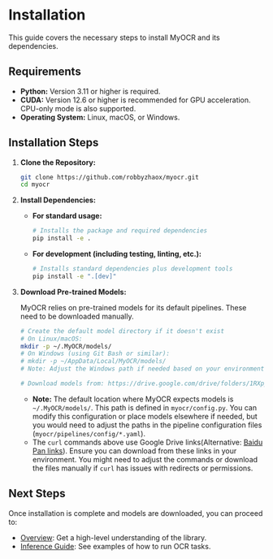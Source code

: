# Installation

This guide covers the necessary steps to install MyOCR and its dependencies.

## Requirements

*   **Python:** Version 3.11 or higher is required.
*   **CUDA:** Version 12.6 or higher is recommended for GPU acceleration. CPU-only mode is also supported.
*   **Operating System:** Linux, macOS, or Windows.

## Installation Steps

1.  **Clone the Repository:**

    ```bash
    git clone https://github.com/robbyzhaox/myocr.git
    cd myocr
    ```

2.  **Install Dependencies:**

    *   **For standard usage:**
        ```bash
        # Installs the package and required dependencies
        pip install -e .
        ```
    *   **For development (including testing, linting, etc.):**
        ```bash
        # Installs standard dependencies plus development tools
        pip install -e ".[dev]"
        ```

3.  **Download Pre-trained Models:**

    MyOCR relies on pre-trained models for its default pipelines. These need to be downloaded manually.

    ```bash
    # Create the default model directory if it doesn't exist
    # On Linux/macOS:
    mkdir -p ~/.MyOCR/models/
    # On Windows (using Git Bash or similar):
    # mkdir -p ~/AppData/Local/MyOCR/models/
    # Note: Adjust the Windows path if needed based on your environment.

    # Download models from: https://drive.google.com/drive/folders/1RXppgx4XA_pBX9Ll4HFgWyhECh5JtHnY
    
    ```

    *   **Note:** The default location where MyOCR expects models is `~/.MyOCR/models/`. This path is defined in `myocr/config.py`. You can modify this configuration or place models elsewhere if needed, but you would need to adjust the paths in the pipeline configuration files (`myocr/pipelines/config/*.yaml`).
    *   The `curl` commands above use Google Drive links(Alternative: [Baidu Pan links](https://pan.baidu.com/s/122p9zqepWfbEmZPKqkzGBA?pwd=yq6j)). Ensure you can download from these links in your environment. You might need to adjust the commands or download the files manually if `curl` has issues with redirects or permissions.

## Next Steps

Once installation is complete and models are downloaded, you can proceed to:

*   [Overview](overview.md): Get a high-level understanding of the library.
*   [Inference Guide](../inference/local.md): See examples of how to run OCR tasks.